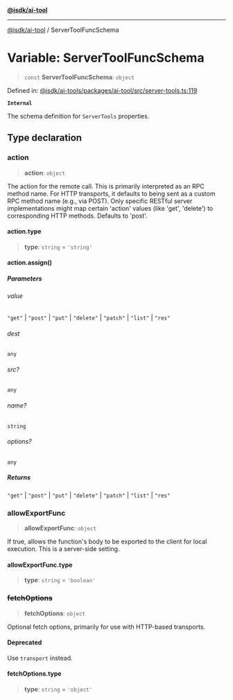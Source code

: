 [**@isdk/ai-tool**](../README.md)

***

[@isdk/ai-tool](../globals.md) / ServerToolFuncSchema

# Variable: ServerToolFuncSchema

> `const` **ServerToolFuncSchema**: `object`

Defined in: [@isdk/ai-tools/packages/ai-tool/src/server-tools.ts:119](https://github.com/isdk/ai-tool.js/blob/209a87173b5eabb2f81db6ea9a6784f34c24e271/src/server-tools.ts#L119)

**`Internal`**

The schema definition for `ServerTools` properties.

## Type declaration

### action

> **action**: `object`

The action for the remote call. This is primarily interpreted as an RPC method name.
For HTTP transports, it defaults to being sent as a custom RPC method name (e.g., via POST).
Only specific RESTful server implementations might map certain 'action' values (like 'get', 'delete')
to corresponding HTTP methods. Defaults to 'post'.

#### action.type

> **type**: `string` = `'string'`

#### action.assign()

##### Parameters

###### value

`"get"` | `"post"` | `"put"` | `"delete"` | `"patch"` | `"list"` | `"res"`

###### dest

`any`

###### src?

`any`

###### name?

`string`

###### options?

`any`

##### Returns

`"get"` \| `"post"` \| `"put"` \| `"delete"` \| `"patch"` \| `"list"` \| `"res"`

### allowExportFunc

> **allowExportFunc**: `object`

If true, allows the function's body to be exported to the client for local execution.
This is a server-side setting.

#### allowExportFunc.type

> **type**: `string` = `'boolean'`

### ~~fetchOptions~~

> **fetchOptions**: `object`

Optional fetch options, primarily for use with HTTP-based transports.

#### Deprecated

Use `transport` instead.

#### fetchOptions.type

> **type**: `string` = `'object'`
